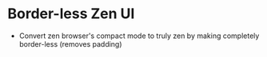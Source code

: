 # Border-less Zen UI 
- Convert zen browser's compact mode to truly zen by making completely border-less (removes padding)